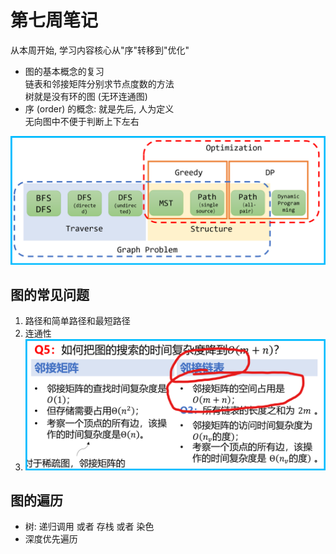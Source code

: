 # 第七周笔记

从本周开始, 学习内容核心从"序"转移到"优化"

- 图的基本概念的复习  
链表和邻接矩阵分别求节点度数的方法  
树就是没有环的图 (无环连通图)
- 序 (order) 的概念: 就是先后, 人为定义  
无向图中不便于判断上下左右

![接下来学什么](img/what_we_would_learn.png)

## 图的常见问题

1. 路径和简单路径和最短路径
2. 连通性
3. ![3.](img/question_3.png)

## 图的遍历

- 树: 递归调用 或者 存栈 或者 染色
- 深度优先遍历
